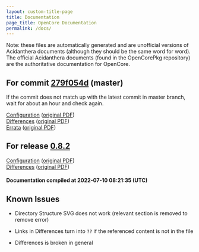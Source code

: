 ```yaml
---
layout: custom-title-page
title: Documentation
page_title: OpenCore Documentation
permalink: /docs/
---
```

Note: these files are automatically generated and are unofficial versions of Acidanthera documents (although they should be the same word for word). The official Acidanthera documents (found in the OpenCorePkg repository) are the authoritative documentation for OpenCore.

## For commit [279f054d](https://github.com/acidanthera/OpenCorePkg/tree/279f054df51592289b921ccbd05dacebb25508ac) (master)

If the commit does not match up with the latest commit in master branch, wait for about an hour and check again.

[Configuration](latest/Configuration.html) ([original PDF](https://github.com/acidanthera/OpenCorePkg/blob/279f054df51592289b921ccbd05dacebb25508ac/Docs/Configuration.pdf))
<br>
[Differences](latest/Differences.html) ([original PDF](https://github.com/acidanthera/OpenCorePkg/blob/279f054df51592289b921ccbd05dacebb25508ac/Docs/Differences/Differences.pdf))
<br>
[Errata](latest/Errata.html) ([original PDF](https://github.com/acidanthera/OpenCorePkg/blob/279f054df51592289b921ccbd05dacebb25508ac/Docs/Errata/Errata.pdf))

## For release [0.8.2](https://github.com/acidanthera/OpenCorePkg/tree/0.8.2)

[Configuration](release/Configuration.html) ([original PDF](https://github.com/acidanthera/OpenCorePkg/blob/0.8.2/Docs/Configuration.pdf))
<br>
[Differences](release/Differences.html) ([original PDF](https://github.com/acidanthera/OpenCorePkg/blob/0.8.2/Docs/Differences/Differences.pdf))

#### Documentation compiled at 2022-07-10 08:21:35 (UTC)

## Known Issues

* Directory Structure SVG does not work (relevant section is removed to remove error)

* Links in Differences turn into `??` if the referenced content is not in the file

* Differences is broken in general
